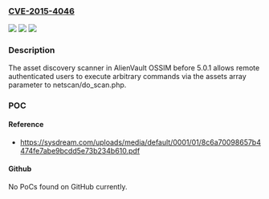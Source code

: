 ### [CVE-2015-4046](https://cve.mitre.org/cgi-bin/cvename.cgi?name=CVE-2015-4046)
![](https://img.shields.io/static/v1?label=Product&message=n%2Fa&color=blue)
![](https://img.shields.io/static/v1?label=Version&message=n%2Fa&color=blue)
![](https://img.shields.io/static/v1?label=Vulnerability&message=n%2Fa&color=brighgreen)

### Description

The asset discovery scanner in AlienVault OSSIM before 5.0.1 allows remote authenticated users to execute arbitrary commands via the assets array parameter to netscan/do_scan.php.

### POC

#### Reference
- https://sysdream.com/uploads/media/default/0001/01/8c6a70098657b4474fe7abe9bcdd5e73b234b610.pdf

#### Github
No PoCs found on GitHub currently.

